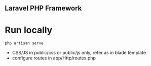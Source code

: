 ## Laravel PHP Framework
 # Run locally
 ```php artisan serve```

 - CSS/JS in public/css or public/js only, refer as <link href="css/..." rel=""> in blade template
 - configure routes in app/Http/routes.php
